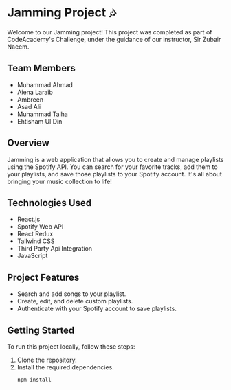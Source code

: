 # Jamming Project 🎶

Welcome to our Jamming project! This project was completed as part of CodeAcademy's Challenge, under the guidance of our instructor, Sir Zubair Naeem.

## Team Members
- Muhammad Ahmad
- Aiena Laraib
- Ambreen
- Asad Ali
- Muhammad Talha
- Ehtisham Ul Din

## Overview
Jamming is a web application that allows you to create and manage playlists using the Spotify API. You can search for your favorite tracks, add them to your playlists, and save those playlists to your Spotify account. It's all about bringing your music collection to life!

## Technologies Used
- React.js
- Spotify Web API
- React Redux
- Tailwind CSS
- Third Party Api Integration
- JavaScript

## Project Features
- Search and add songs to your playlist.
- Create, edit, and delete custom playlists.
- Authenticate with your Spotify account to save playlists.

## Getting Started
To run this project locally, follow these steps:
1. Clone the repository.
2. Install the required dependencies.
   ```bash
   npm install
